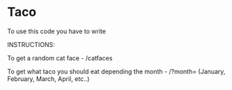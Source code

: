 # Taco

To use this code you have to write 

INSTRUCTIONS:

To get a random cat face - /catfaces

To get what taco you should eat depending the month - /?month= (January, February, March, April, etc..) 


